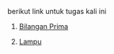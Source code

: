berikut link untuk tugas kali ini

1. [Bilangan Prima](https://whimsical.com/bilangan-prima-68ApTNZpx88MN7KNDjMsip)

2. [Lampu](https://whimsical.com/lampu-6ADu5QC9AnnKxpoJS788Uz)
